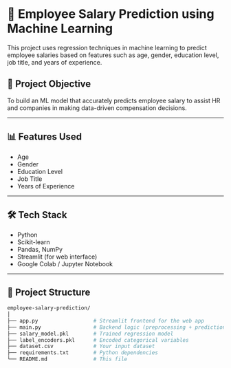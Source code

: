 # 🧠 Employee Salary Prediction using Machine Learning

This project uses regression techniques in machine learning to predict employee salaries based on features such as age, gender, education level, job title, and years of experience.

## 📌 Project Objective

To build an ML model that accurately predicts employee salary to assist HR and companies in making data-driven compensation decisions.

---

## 📊 Features Used

- Age
- Gender
- Education Level
- Job Title
- Years of Experience

---

## 🛠️ Tech Stack

- Python
- Scikit-learn
- Pandas, NumPy
- Streamlit (for web interface)
- Google Colab / Jupyter Notebook

---

## 📁 Project Structure

```bash
employee-salary-prediction/
│
├── app.py                  # Streamlit frontend for the web app
├── main.py                 # Backend logic (preprocessing + prediction)
├── salary_model.pkl        # Trained regression model
├── label_encoders.pkl      # Encoded categorical variables
├── dataset.csv             # Your input dataset
├── requirements.txt        # Python dependencies
└── README.md               # This file
